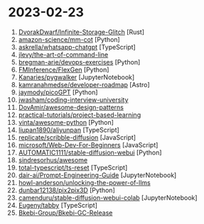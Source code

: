 # 2023-02-23

1. [DvorakDwarf/Infinite-Storage-Glitch](https://github.com/DvorakDwarf/Infinite-Storage-Glitch "ISG lets you use YouTube as cloud storage for ANY files, not just video") [Rust]
2. [amazon-science/mm-cot](https://github.com/amazon-science/mm-cot "Official implementation for Multimodal Chain-of-Thought Reasoning in Language Models (stay tuned and more will be updated)") [Python]
3. [askrella/whatsapp-chatgpt](https://github.com/askrella/whatsapp-chatgpt "ChatGPT + DALL-E + WhatsApp = AI Assistant 🚀 🤖") [TypeScript]
4. [jlevy/the-art-of-command-line](https://github.com/jlevy/the-art-of-command-line "Master the command line, in one page") 
5. [bregman-arie/devops-exercises](https://github.com/bregman-arie/devops-exercises "Linux, Jenkins, AWS, SRE, Prometheus, Docker, Python, Ansible, Git, Kubernetes, Terraform, OpenStack, SQL, NoSQL, Azure, GCP, DNS, Elastic, Network, Virtualization. DevOps Interview Questions") [Python]
6. [FMInference/FlexGen](https://github.com/FMInference/FlexGen "Running large language models like OPT-175B/GPT-3 on a single GPU. Focusing on high-throughput large-batch generation.") [Python]
7. [Kanaries/pygwalker](https://github.com/Kanaries/pygwalker "PyGWalker: Turn your pandas dataframe into a Tableau-style User Interface for visual analysis") [JupyterNotebook]
8. [kamranahmedse/developer-roadmap](https://github.com/kamranahmedse/developer-roadmap "Interactive roadmaps, guides and other educational content to help developers grow in their careers.") [Astro]
9. [jaymody/picoGPT](https://github.com/jaymody/picoGPT "An unnecessarily tiny implementation of GPT-2 in NumPy.") [Python]
10. [jwasham/coding-interview-university](https://github.com/jwasham/coding-interview-university "A complete computer science study plan to become a software engineer.") 
11. [DovAmir/awesome-design-patterns](https://github.com/DovAmir/awesome-design-patterns "A curated list of software and architecture related design patterns.") 
12. [practical-tutorials/project-based-learning](https://github.com/practical-tutorials/project-based-learning "Curated list of project-based tutorials") 
13. [vinta/awesome-python](https://github.com/vinta/awesome-python "A curated list of awesome Python frameworks, libraries, software and resources") [Python]
14. [liupan1890/aliyunpan](https://github.com/liupan1890/aliyunpan "阿里云盘小白羊版 阿里云盘PC版 aliyundriver") [TypeScript]
15. [replicate/scribble-diffusion](https://github.com/replicate/scribble-diffusion "Turn your rough sketch into a refined image using AI") [JavaScript]
16. [microsoft/Web-Dev-For-Beginners](https://github.com/microsoft/Web-Dev-For-Beginners "24 Lessons, 12 Weeks, Get Started as a Web Developer") [JavaScript]
17. [AUTOMATIC1111/stable-diffusion-webui](https://github.com/AUTOMATIC1111/stable-diffusion-webui "Stable Diffusion web UI") [Python]
18. [sindresorhus/awesome](https://github.com/sindresorhus/awesome "😎 Awesome lists about all kinds of interesting topics") 
19. [total-typescript/ts-reset](https://github.com/total-typescript/ts-reset "A 'CSS reset' for TypeScript, improving types for common JavaScript API's") [TypeScript]
20. [dair-ai/Prompt-Engineering-Guide](https://github.com/dair-ai/Prompt-Engineering-Guide "🐙 Guides, papers, lecture, and resources for prompt engineering") [JupyterNotebook]
21. [howl-anderson/unlocking-the-power-of-llms](https://github.com/howl-anderson/unlocking-the-power-of-llms "使用 Prompts 和 Chains 让 ChatGPT 成为神奇的生产力工具！每日更新～") 
22. [dunbar12138/pix2pix3D](https://github.com/dunbar12138/pix2pix3D "pix2pix3D: Generating 3D Objects from 2D User Inputs") [Python]
23. [camenduru/stable-diffusion-webui-colab](https://github.com/camenduru/stable-diffusion-webui-colab "stable diffusion webui colab") [JupyterNotebook]
24. [Eugeny/tabby](https://github.com/Eugeny/tabby "A terminal for a more modern age") [TypeScript]
25. [Bkebi-Group/Bkebi-GC-Release](https://github.com/Bkebi-Group/Bkebi-GC-Release "Download Bkebi-GC Here") 
